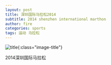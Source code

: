 ```yaml
---
layout: post
title: 深圳国际马拉松2014
subtitle: 2014 shenzhen international marthon
author: fire
categories: sports 
tags: 运动 马拉松
---
```


![title](https://image.sideproject.cn/titlex/title_005.jpg){:class="image-title"}

2014深圳国际马拉松

